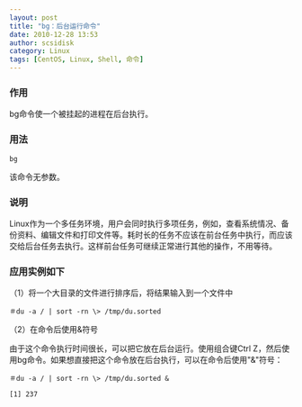 ```yaml
---
layout: post
title: "bg：后台运行命令"
date: 2010-12-28 13:53
author: scsidisk
category: Linux
tags: [CentOS, Linux, Shell, 命令]
---
```


### 作用

bg命令使一个被挂起的进程在后台执行。

### 用法

```
bg
```

该命令无参数。

### 说明

Linux作为一个多任务环境，用户会同时执行多项任务，例如，查看系统情况、备份资料、编辑文件和打印文件等。耗时长的任务不应该在前台任务中执行，而应该交给后台任务去执行。这样前台任务可继续正常进行其他的操作，不用等待。

### 应用实例如下

（1）将一个大目录的文件进行排序后，将结果输入到一个文件中

```
＃du -a / | sort -rn \> /tmp/du.sorted
```

（2）在命令后使用&符号

由于这个命令执行时间很长，可以把它放在后台运行。使用组合键Ctrl
Z，然后使用bg命令。如果想直接把这个命令放在后台执行，可以在命令后使用"&"符号：

```
＃du -a / | sort -rn \> /tmp/du.sorted &

[1] 237
```



